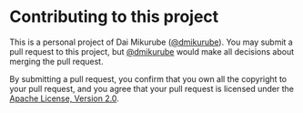 Contributing to this project
=============================

This is a personal project of Dai Mikurube ([@dmikurube](https://github.com/dmikurube)). You may submit a pull request to this project, but [@dmikurube](https://github.com/dmikurube) would make all decisions about merging the pull request.

By submitting a pull request, you confirm that you own all the copyright to your pull request, and you agree that your pull request is licensed under the [Apache License, Version 2.0](https://www.apache.org/licenses/LICENSE-2.0).
